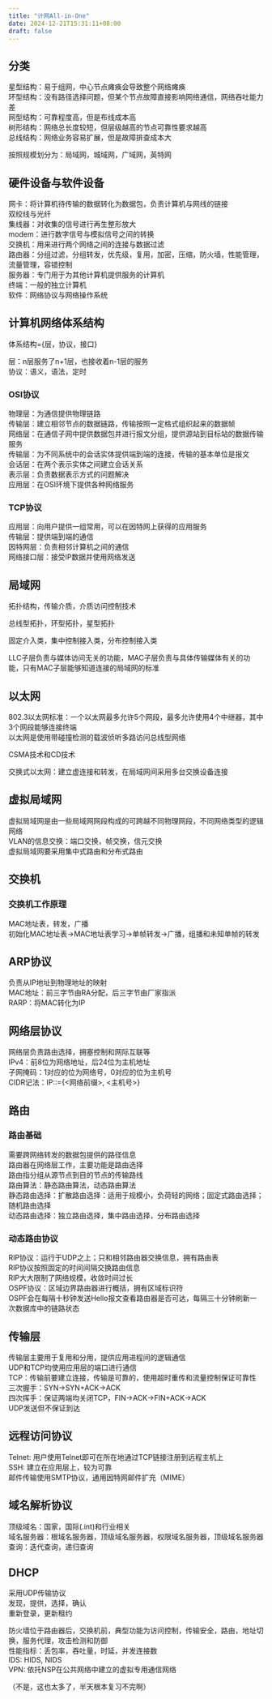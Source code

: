 ```yaml
---
title: "计网All-in-One"
date: 2024-12-21T15:31:11+08:00
draft: false
---
```


## 分类

星型结构：易于组网，中心节点瘫痪会导致整个网络瘫痪  
环型结构：没有路径选择问题，但某个节点故障直接影响网络通信，网络吞吐能力差  
网型结构：可靠程度高，但是布线成本高  
树形结构：网络总长度较短，但层级越高的节点可靠性要求越高  
总线结构：网络业务容易扩展，但是故障排查成本大  

按照规模划分为：局域网，城域网，广域网，英特网

## 硬件设备与软件设备

网卡：将计算机待传输的数据转化为数据包，负责计算机与网线的链接  
双绞线与光纤  
集线器：对收集的信号进行再生整形放大  
modem：进行数字信号与模拟信号之间的转换  
交换机：用来进行两个网络之间的连接与数据过滤  
路由器：分组过滤，分组转发，优先级，复用，加密，压缩，防火墙，性能管理，流量管理，容错控制  
服务器：专门用于为其他计算机提供服务的计算机  
终端：一般的独立计算机  
软件：网络协议与网络操作系统  

## 计算机网络体系结构

体系结构={层，协议，接口}

层：n层服务了n+1层，也接收着n-1层的服务  
协议：语义，语法，定时  

### OSI协议
物理层：为通信提供物理链路  
传输层：建立相邻节点的数据链路，传输按照一定格式组织起来的数据帧  
网络层：在通信子网中提供数据包并进行报文分组，提供源站到目标站的数据传输服务  
传输层：为不同系统中的会话实体提供端到端的连接，传输的基本单位是报文  
会话层：在两个表示实体之间建立会话关系  
表示层：负责数据表示方式的问题解决  
应用层：在OSI环境下提供各种网络服务  

### TCP协议
应用层：向用户提供一组常用，可以在因特网上获得的应用服务  
传输层：提供端到端的通信  
因特网层：负责相邻计算机之间的通信  
网络接口层：接受IP数据并使用网络发送  

## 局域网

拓扑结构，传输介质，介质访问控制技术

总线型拓扑，环型拓扑，星型拓扑

固定介入类，集中控制接入类，分布控制接入类

LLC子层负责与媒体访问无关的功能，MAC子层负责与具体传输媒体有关的功能，只有MAC子层能够知道连接的局域网的标准

## 以太网

802.3以太网标准：一个以太网最多允许5个网段，最多允许使用4个中继器，其中3个网段能够连接终端  
以太网是使用带碰撞检测的载波侦听多路访问总线型网络

CSMA技术和CD技术

交换式以太网：建立虚连接和转发，在局域网间采用多台交换设备连接

## 虚拟局域网

虚拟局域网是由一些局域网网段构成的可跨越不同物理网段，不同网络类型的逻辑网络  
VLAN的信息交换：端口交换，帧交换，信元交换  
虚拟局域网要采用集中式路由和分布式路由  

## 交换机

### 交换机工作原理
MAC地址表，转发，广播  
初始化MAC地址表->MAC地址表学习->单帧转发->广播，组播和未知单帧的转发  

## ARP协议

负责从IP地址到物理地址的映射  
MAC地址：前三字节由RA分配，后三字节由厂家指派  
RARP：将MAC转化为IP  

## 网络层协议
网络层负责路由选择，拥塞控制和网际互联等  
IPv4：前8位为网络地址，后24位为主机地址  
子网掩码：1对应的位为网络号，0对应的位为主机号  
CIDR记法：IP::={<网络前缀>, <主机号>}  

## 路由
### 路由基础
需要跨网络转发的数据包提供的路径信息  
路由器在网络层工作，主要功能是路由选择  
路由指分组从源节点到目的节点的传输路线  
路由算法：静态路由算法，动态路由算法  
静态路由选择：扩散路由选择：适用于规模小，负荷轻的网络；固定式路由选择；随机路由选择  
动态路由选择：独立路由选择，集中路由选择，分布路由选择  

### 动态路由协议
RIP协议：运行于UDP之上；只和相邻路由器交换信息，拥有路由表  
RIP协议按照固定的时间间隔交换路由信息  
RIP大大限制了网络规模，收敛时间过长  
OSPF协议：区域边界路由器进行概括，拥有区域标识符  
OSPF会在每隔十秒钟发送Hello报文查看路由器是否可达，每隔三十分钟刷新一次数据库中的链路状态  

## 传输层
传输层主要用于复用和分用，提供应用进程间的逻辑通信  
UDP和TCP均使用应用层的端口进行通信  
TCP：传输前要建立连接，传输是可靠的，使用超时重传和流量控制保证可靠性  
三次握手：SYN->SYN+ACK->ACK  
四次挥手：保证两端均关闭TCP，FIN->ACK->FIN+ACK->ACK  
UDP发送但不保证到达  

## 远程访问协议

Telnet: 用户使用Telnet即可在所在地通过TCP链接注册到远程主机上  
SSH: 建立在应用层上，较为可靠  
邮件传输使用SMTP协议，通用因特网邮件扩充（MIME）

## 域名解析协议

顶级域名：国家，国际(.int)和行业相关  
域名服务器：根域名服务器，顶级域名服务器，权限域名服务器，顶级域名服务器  
查询：迭代查询，递归查询  

## DHCP
采用UDP传输协议  
发现，提供，选择，确认  
重新登录，更新租约  

防火墙位于路由器后，交换机前，典型功能为访问控制，传输安全，路由，地址切换，服务代理，攻击检测和防御  
性能指标：丢包率，吞吐量，时延，并发连接数  
IDS: HIDS, NIDS  
VPN: 依托NSP在公共网络中建立的虚拟专用通信网络  


（不是，这也太多了，半天根本复习不完啊）